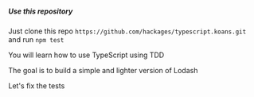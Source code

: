 ##### Use this repository
Just clone this repo `https://github.com/hackages/typescript.koans.git` and run `npm test`

You will learn how to use TypeScript using TDD

The goal is to build a simple and lighter version of Lodash

Let's fix the tests
